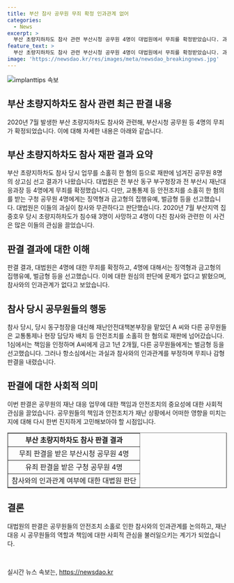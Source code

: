 ```yaml
---
title: 부산 참사 공무원 무죄 확정 인과관계 없어
categories:
  - News
excerpt: >
  부산 초량지하차도 참사 관련 부산시청 공무원 4명이 대법원에서 무죄를 확정받았습니다. 과실이 참사와 무관하다는 원심 판단에 문제 없다는 판결이 내려졌으나, 구청 공무원 4명에게는 유죄가 확정됐습니다. 참사 당일 안전조치를 소홀히 한 혐의로 재판에 넘겨진 상고심 결과로, 대법원은 원심 판단을 인정하며 징역형과 벌금형의 집행유예 등을 선고했습니다. 2020년 7월 초량지하차도가 침수돼 3명 사망, 4명 부상을 낸 참사에서 공무원들의 역할과 책임에 대한 논란이 계속되고 있습니다.
feature_text: >
  부산 초량지하차도 참사 관련 부산시청 공무원 4명이 대법원에서 무죄를 확정받았습니다. 과실이 참사와 무관하다는 원심 판단에 문제 없다는 판결이 내려졌으나, 구청 공무원 4명에게는 유죄가 확정됐습니다. 참사 당일 안전조치를 소홀히 한 혐의로 재판에 넘겨진 상고심 결과로, 대법원은 원심 판단을 인정하며 징역형과 벌금형의 집행유예 등을 선고했습니다. 2020년 7월 초량지하차도가 침수돼 3명 사망, 4명 부상을 낸 참사에서 공무원들의 역할과 책임에 대한 논란이 계속되고 있습니다.
image: 'https://newsdao.kr/res/images/meta/newsdao_breakingnews.jpg'
---
```


<p><img src="https://newsdao.kr/res/images/meta/newsdao_breakingnews.jpg" alt="implanttips 속보" /></p>

<h2>부산 초량지하차도 참사 관련 최근 판결 내용</h2>

<p data-ke-size="size16"></p>

<p>2020년 7월 발생한 부산 초량지하차도 참사와 관련해, 부산시청 공무원 등 4명의 무죄가 확정되었습니다. 이에 대해 자세한 내용은 아래와 같습니다.</p>

<p data-ke-size="size16"></p>

<h2 data-ke-size="size26">부산 초량지하차도 참사 재판 결과 요약</h2>

<p data-ke-size="size16">부산 초량지하차도 참사 당시 업무를 소홀히 한 혐의 등으로 재판에 넘겨진 공무원 8명의 상고심 선고 결과가 나왔습니다. 대법원은 전 부산 동구 부구청장과 전 부산시 재난대응과장 등 4명에게 무죄를 확정했습니다. 다만, 교통통제 등 안전조치를 소홀히 한 혐의를 받는 구청 공무원 4명에게는 징역형과 금고형의 집행유예, 벌금형 등을 선고했습니다. 대법원은 이들의 과실이 참사와 무관하다고 판단했습니다. 2020년 7월 부산지역 집중호우 당시 초량지하차도가 침수돼 3명이 사망하고 4명이 다친 참사와 관련한 이 사건은 많은 이들의 관심을 끌었습니다.</p>

<p data-ke-size="size16"></p>

<h2 data-ke-size="size26">판결 결과에 대한 이해</h2>

<p data-ke-size="size16">판결 결과, 대법원은 4명에 대한 무죄를 확정하고, 4명에 대해서는 징역형과 금고형의 집행유예, 벌금형 등을 선고했습니다. 이에 대한 원심의 판단에 문제가 없다고 밝혔으며, 참사와의 인과관계가 없다고 보았습니다.</p>

<p data-ke-size="size16"></p>

<h2 data-ke-size="size26">참사 당시 공무원들의 행동</h2>

<p data-ke-size="size16">참사 당시, 당시 동구청장을 대신해 재난안전대책본부장을 맡았던 A 씨와 다른 공무원들은 교통통제나 현장 담당자 배치 등 안전조치를 소홀히 한 혐의로 재판에 넘어갔습니다. 1심에서는 책임을 인정하며 A씨에게 금고 1년 2개월, 다른 공무원들에게는 벌금형 등을 선고했습니다. 그러나 항소심에서는 과실과 참사와의 인과관계를 부정하며 무죄나 감형 판결을 내렸습니다.</p>

<p data-ke-size="size16"></p>

<h2 data-ke-size="size26">판결에 대한 사회적 의미</h2>

<p data-ke-size="size16">이번 판결은 공무원의 재난 대응 업무에 대한 책임과 안전조치의 중요성에 대한 사회적 관심을 끌었습니다. 공무원들의 책임과 안전조치가 재난 상황에서 어떠한 영향을 미치는지에 대해 다시 한번 진지하게 고민해보아야 할 시점입니다.</p>

<p data-ke-size="size16"></p>

<table style="width: 100%;" border="1">
<tbody>
<tr>
<td style="text-align: center; height: 17px;"><b>부산 초량지하차도 참사 판결 결과</b></td>
</tr>
<tr>
<td style="text-align: center; height: 17px;">무죄 판결을 받은 부산시청 공무원 4명</td>
</tr>
<tr>
<td style="text-align: center; height: 17px;">유죄 판결을 받은 구청 공무원 4명</td>
</tr>
<tr>
<td style="text-align: center; height: 17px;">참사와의 인과관계 여부에 대한 대법원 판단</td>
</tr>
</tbody>
</table>

<p data-ke-size="size16"></p>

<h2 data-ke-size="size26">결론</h2>

<p data-ke-size="size16">대법원의 판결은 공무원들의 안전조치 소홀로 인한 참사와의 인과관계를 논의하고, 재난 대응 시 공무원들의 역할과 책임에 대한 사회적 관심을 불러일으키는 계기가 되었습니다.</p>

<p data-ke-size="size16">&nbsp;</p>
실시간 뉴스 속보는, <a href="https://newsdao.kr" rel="dofollow">https://newsdao.kr</a>


